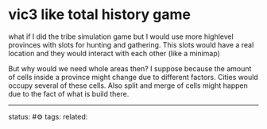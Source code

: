 # vic3 like total history game

what if I did the tribe simulation game but I would use more highlevel provinces with slots for hunting and gathering.
This slots would have a real location and they would interact with each other (like a minimap) 

But why would we need whole areas then? 
I suppose because the amount of cells inside a province might change due to different factors. Cities would occupy several of these cells. Also split and merge of cells might happen due to the fact of what is build there.

---
status: #⚙️ 
tags: 
related: 